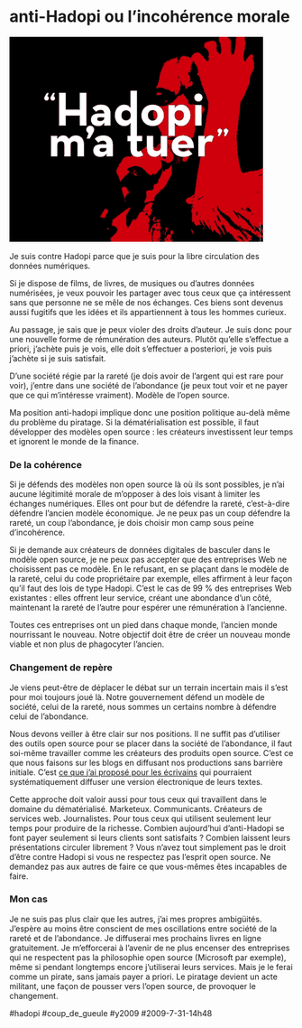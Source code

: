 # anti-Hadopi ou l’incohérence morale

![](_i/hadopi.png)

Je suis contre Hadopi parce que je suis pour la libre circulation des données numériques.

Si je dispose de films, de livres, de musiques ou d’autres données numérisées, je veux pouvoir les partager avec tous ceux que ça intéressent sans que personne ne se mêle de nos échanges. Ces biens sont devenus aussi fugitifs que les idées et ils appartiennent à tous les hommes curieux.

Au passage, je sais que je peux violer des droits d’auteur. Je suis donc pour une nouvelle forme de rémunération des auteurs. Plutôt qu’elle s’effectue a priori, j’achète puis je vois, elle doit s’effectuer a posteriori, je vois puis j’achète si je suis satisfait.

D’une société régie par la rareté (je dois avoir de l’argent qui est rare pour voir), j’entre dans une société de l’abondance (je peux tout voir et ne payer que ce qui m’intéresse vraiment). Modèle de l’open source.

Ma position anti-hadopi implique donc une position politique au-delà même du problème du piratage. Si la dématérialisation est possible, il faut développer des modèles open source : les créateurs investissent leur temps et ignorent le monde de la finance.

### De la cohérence

Si je défends des modèles non open source là où ils sont possibles, je n’ai aucune légitimité morale de m’opposer à des lois visant à limiter les échanges numériques. Elles ont pour but de défendre la rareté, c’est-à-dire défendre l’ancien modèle économique. Je ne peux pas un coup défendre la rareté, un coup l’abondance, je dois choisir mon camp sous peine d’incohérence.

Si je demande aux créateurs de données digitales de basculer dans le modèle open source, je ne peux pas accepter que des entreprises Web ne choisissent pas ce modèle. En le refusant, en se plaçant dans le modèle de la rareté, celui du code propriétaire par exemple, elles affirment à leur façon qu’il faut des lois de type Hadopi. C’est le cas de 99 % des entreprises Web existantes : elles offrent leur service, créant une abondance d’un côté, maintenant la rareté de l’autre pour espérer une rémunération à l’ancienne.

Toutes ces entreprises ont un pied dans chaque monde, l’ancien monde nourrissant le nouveau. Notre objectif doit être de créer un nouveau monde viable et non plus de phagocyter l’ancien.

### Changement de repère

Je viens peut-être de déplacer le débat sur un terrain incertain mais il s’est pour moi toujours joué là. Notre gouvernement défend un modèle de société, celui de la rareté, nous sommes un certains nombre à défendre celui de l’abondance.

Nous devons veiller à être clair sur nos positions. Il ne suffit pas d’utiliser des outils open source pour se placer dans la société de l’abondance, il faut soi-même travailler comme les créateurs des produits open source. C’est ce que nous faisons sur les blogs en diffusant nos productions sans barrière initiale. C’est [ce que j’ai proposé pour les écrivains](reinventer-l%e2%80%99edition-experience-pratique.md) qui pourraient systématiquement diffuser une version électronique de leurs textes.

Cette approche doit valoir aussi pour tous ceux qui travaillent dans le domaine du dématérialisé. Marketeux. Communicants. Créateurs de services web. Journalistes. Pour tous ceux qui utilisent seulement leur temps pour produire de la richesse. Combien aujourd’hui d’anti-Hadopi se font payer seulement si leurs clients sont satisfaits ? Combien laissent leurs présentations circuler librement ? Vous n’avez tout simplement pas le droit d’être contre Hadopi si vous ne respectez pas l’esprit open source. Ne demandez pas aux autres de faire ce que vous-mêmes êtes incapables de faire.

### Mon cas

Je ne suis pas plus clair que les autres, j’ai mes propres ambigüités. J’espère au moins être conscient de mes oscillations entre société de la rareté et de l’abondance. Je diffuserai mes prochains livres en ligne gratuitement. Je m’efforcerai à l’avenir de ne plus encenser des entreprises qui ne respectent pas la philosophie open source (Microsoft par exemple), même si pendant longtemps encore j’utiliserai leurs services. Mais je le ferai comme un pirate, sans jamais payer a priori. Le piratage devient un acte militant, une façon de pousser vers l’open source, de provoquer le changement.

#hadopi #coup_de_gueule #y2009 #2009-7-31-14h48
